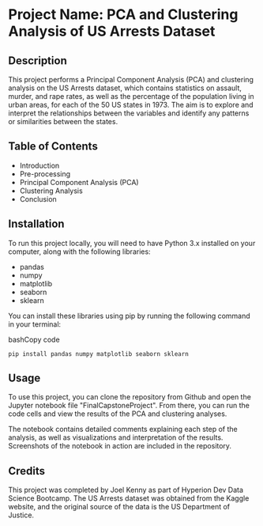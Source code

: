 # Project Name: PCA and Clustering Analysis of US Arrests Dataset

## Description

This project performs a Principal Component Analysis (PCA) and clustering analysis on the US Arrests dataset, which contains statistics on assault, murder, and rape rates, as well as the percentage of the population living in urban areas, for each of the 50 US states in 1973. The aim is to explore and interpret the relationships between the variables and identify any patterns or similarities between the states.

## Table of Contents

-   Introduction
-   Pre-processing
-   Principal Component Analysis (PCA)
-   Clustering Analysis
-   Conclusion

## Installation

To run this project locally, you will need to have Python 3.x installed on your computer, along with the following libraries:

-   pandas
-   numpy
-   matplotlib
-   seaborn
-   sklearn

You can install these libraries using pip by running the following command in your terminal:

bashCopy code

`pip install pandas numpy matplotlib seaborn sklearn` 

## Usage

To use this project, you can clone the repository from Github and open the Jupyter notebook file "FinalCapstoneProject". From there, you can run the code cells and view the results of the PCA and clustering analyses.

The notebook contains detailed comments explaining each step of the analysis, as well as visualizations and interpretation of the results. Screenshots of the notebook in action are included in the repository.

## Credits

This project was completed by Joel Kenny as part of Hyperion Dev Data Science Bootcamp. The US Arrests dataset was obtained from the Kaggle website, and the original source of the data is the US Department of Justice. 

